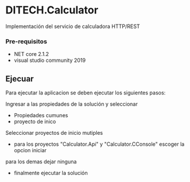 # DITECH.Calculator
Implementación del servicio de calculadora HTTP/REST 

### Pre-requisitos

* NET core 2.1.2
* visual studio community 2019

## Ejecuar

Para ejecutar la aplicacion se deben ejecutar los siguientes pasos:

Ingresar a las propiedades de la solución y seleccionar 
* Propiedades cumunes
* proyecto de inico

Seleccionar proyectos de inicio mutiples

* para los proyectos "Calculator.Api" y "Calculator.CConsole" escoger la opcion iniciar

para los demas dejar ninguna

* finalmente ejecutar la solución
